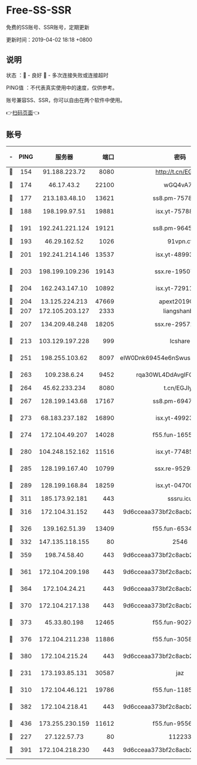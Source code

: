 # Free-SS-SSR

免费的SS账号、SSR账号，定期更新

更新时间：2019-04-02 18:18 +0800

## 说明

状态     ：🙂 - 良好 🙁 - 多次连接失败或连接超时

PING值   ：不代表真实使用中的速度，仅供参考。

账号兼容SS、SSR，你可以自由在两个软件中使用。

👉[扫码页面](https://liesauer.github.io/Free-SS-SSR/)👈

## 账号

|-|PING|服务器|端口|密码|加密方式|区域|
|:----:|:----:|:-----:|-----:|:----:|:----:|:----:|
|🙂|154|91.188.223.72|8080|http://t.cn/EGJIyrl|rc4-md5|RU|
|🙂|174|46.17.43.2|22100|wGQ4vA7D|aes-256-gcm|RU|
|🙂|177|213.183.48.10|13621|ss8.pm-75785844|rc4-md5|RU|
|🙂|188|198.199.97.51|19881|isx.yt-75788519|aes-256-cfb|US|
|🙂|191|192.241.221.124|19121|ss8.pm-96452968|aes-256-cfb|US|
|🙂|193|46.29.162.52|1026|91vpn.cf|rc4-md5|RU|
|🙂|201|192.241.214.146|13537|isx.yt-48993541|aes-256-cfb|US|
|🙂|203|198.199.109.236|19143|ssx.re-19507417|aes-256-cfb|US|
|🙂|204|162.243.147.10|10892|isx.yt-72911637|aes-256-cfb|US|
|🙂|204|13.125.224.213|47669|apext2019001|chacha20|KR|
|🙂|207|172.105.203.127|2333|liangshanbo|chacha20|JP|
|🙂|207|134.209.48.248|18205|ssx.re-29572798|aes-256-cfb|US|
|🙂|213|103.129.197.228|999|lcshare|aes-256-cfb|US|
|🙂|251|198.255.103.62|8097|eIW0Dnk69454e6nSwuspv9DmS201tQ0D|aes-256-cfb|US|
|🙂|263|109.238.6.24|9452|rqa30WL4DdAvgIFG6Fs3znzTa|aes-256-cfb|FR|
|🙂|264|45.62.233.234|8080|t.cn/EGJIyrl|rc4-md5|CA|
|🙂|267|128.199.143.68|17167|ss8.pm-69475230|aes-256-cfb|SG|
|🙂|273|68.183.237.182|16890|isx.yt-49923766|aes-256-cfb|SG|
|🙂|274|172.104.49.207|14028|f55.fun-16558958|aes-256-cfb|SG|
|🙂|280|104.248.152.162|11516|isx.yt-77485292|aes-256-cfb|SG|
|🙂|285|128.199.167.40|10799|ssx.re-95293945|aes-256-cfb|SG|
|🙂|289|128.199.168.84|18259|isx.yt-04700697|aes-256-cfb|SG|
|🙂|311|185.173.92.181|443|sssru.icu|rc4-md5|RU|
|🙂|316|172.104.31.152|443|9d6cceaa373bf2c8acb22e60b6a58be6|aes-256-cfb|US|
|🙂|326|139.162.51.39|13409|f55.fun-65348713|aes-256-cfb|SG|
|🙂|332|147.135.118.155|80|2546|chacha20|US|
|🙂|359|198.74.58.40|443|9d6cceaa373bf2c8acb22e60b6a58be6|aes-256-cfb|US|
|🙂|361|172.104.209.198|443|9d6cceaa373bf2c8acb22e60b6a58be6|aes-256-cfb|US|
|🙂|364|172.104.24.21|443|9d6cceaa373bf2c8acb22e60b6a58be6|aes-256-cfb|US|
|🙂|370|172.104.217.138|443|9d6cceaa373bf2c8acb22e60b6a58be6|aes-256-cfb|US|
|🙂|373|45.33.80.198|12465|f55.fun-90274563|aes-256-cfb|US|
|🙂|376|172.104.211.238|11886|f55.fun-30589082|aes-256-cfb|US|
|🙂|380|172.104.215.24|443|9d6cceaa373bf2c8acb22e60b6a58be6|aes-256-cfb|US|
|🙂|231|173.193.85.131|30587|jaz|aes-256-cfb|US|
|🙂|310|172.104.46.121|19786|f55.fun-11854129|aes-256-cfb|SG|
|🙂|382|172.104.218.41|443|9d6cceaa373bf2c8acb22e60b6a58be6|aes-256-cfb|US|
|🙂|436|173.255.230.159|11612|f55.fun-95562251|aes-256-cfb|US|
|🙁|227|27.122.57.73|80|112233|chacha20|HK|
|🙁|391|172.104.218.230|443|9d6cceaa373bf2c8acb22e60b6a58be6|aes-256-cfb|US|
